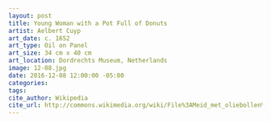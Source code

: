 ```yaml
---
layout: post
title: Young Woman with a Pot Full of Donuts
artist: Aelbert Cuyp
art_date: c. 1652
art_type: Oil on Panel
art_size: 34 cm x 40 cm
art_location: Dordrechts Museum, Netherlands
image: 12-08.jpg
date: 2016-12-08 12:00:00 -05:00
categories:
tags:
cite_author: Wikipedia
cite_url: http://commons.wikimedia.org/wiki/File%3AMeid_met_oliebollen%2C_door_Aelbert_Cuyp.jpg
---
```

